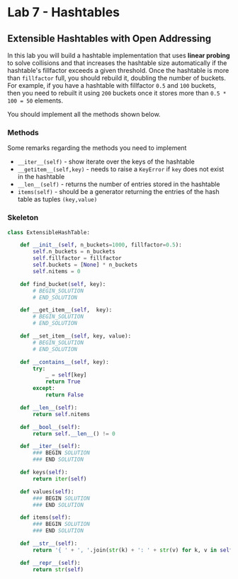 # Lab 7 - Hashtables

## Extensible Hashtables with Open Addressing

In this lab you will build a hashtable implementation that uses **linear probing** to solve collisions and that increases the hashtable size automatically if the hashtable's fillfactor exceeds a given threshold. Once the hashtable is more than `fillfactor` full, you should rebuild it, doubling the number of buckets. For example, if you have a hashtable with fillfactor `0.5` and `100` buckets, then you need to rebuilt it using `200` buckets once it stores more than `0.5 * 100 = 50` elements.

You should implement all the methods shown below.

### Methods

Some remarks regarding the methods you need to implement

- `__iter__(self)` - show iterate over the keys of the hashtable
- `__getitem__(self,key)` - needs to raise a `KeyError` if `key` does not exist in the hashtable
- `__len__(self)` - returns the number of entries stored in the hashtable
- `items(self)` - should be a generator returning the entries of the hash table as tuples `(key,value)`

### Skeleton

```python
class ExtensibleHashTable:

    def __init__(self, n_buckets=1000, fillfactor=0.5):
        self.n_buckets = n_buckets
        self.fillfactor = fillfactor
        self.buckets = [None] * n_buckets
        self.nitems = 0

    def find_bucket(self, key):
        # BEGIN_SOLUTION
        # END_SOLUTION

    def __get_item__(self,  key):
        # BEGIN_SOLUTION
        # END_SOLUTION

    def __set_item__(self, key, value):
        # BEGIN_SOLUTION
        # END_SOLUTION

    def __contains__(self, key):
        try:
            _ = self[key]
            return True
        except:
            return False

    def __len__(self):
        return self.nitems

    def __bool__(self):
        return self.__len__() != 0

    def __iter__(self):
        ### BEGIN SOLUTION
        ### END SOLUTION

    def keys(self):
        return iter(self)

    def values(self):
        ### BEGIN SOLUTION
        ### END SOLUTION

    def items(self):
        ### BEGIN SOLUTION
        ### END SOLUTION

    def __str__(self):
        return '{ ' + ', '.join(str(k) + ': ' + str(v) for k, v in self.items()) + ' }'

    def __repr__(self):
        return str(self)
```
